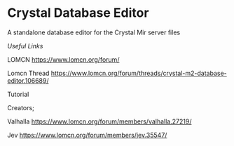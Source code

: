 # Crystal Database Editor
 A standalone database editor for the Crystal Mir server files

*Useful Links*

LOMCN https://www.lomcn.org/forum/

Lomcn Thread https://www.lomcn.org/forum/threads/crystal-m2-database-editor.106689/

Tutorial

Creators;

Valhalla https://www.lomcn.org/forum/members/valhalla.27219/

Jev https://www.lomcn.org/forum/members/jev.35547/
